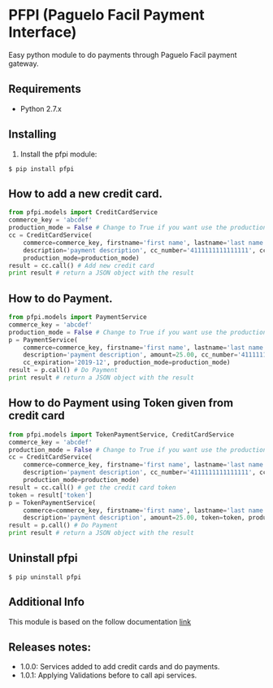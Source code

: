 # PFPI (Paguelo Facil Payment Interface)
Easy python module to do payments through Paguelo Facil payment gateway.

## Requirements
- Python 2.7.x

## Installing
1) Install the pfpi module:
```shell
$ pip install pfpi
```

## How to add a new credit card.
```python
from pfpi.models import CreditCardService
commerce_key = 'abcdef'
production_mode = False # Change to True if you want use the production environment
cc = CreditCardService(
    commerce=commerce_key, firstname='first name', lastname='last name', email='example@domain.com',
    description='payment description', cc_number='4111111111111111', ccv2='123', cc_expiration='2019-12',
    production_mode=production_mode)
result = cc.call() # Add new credit card
print result # return a JSON object with the result
```

## How to do Payment.
```python
from pfpi.models import PaymentService
commerce_key = 'abcdef'
production_mode = False # Change to True if you want use the production environment
p = PaymentService(
    commerce=commerce_key, firstname='first name', lastname='last name', email='example@domain.com',
    description='payment description', amount=25.00, cc_number='4111111111111111', ccv2='123',
    cc_expiration='2019-12', production_mode=production_mode)
result = p.call() # Do Payment
print result # return a JSON object with the result
```

## How to do Payment using  Token given from credit card
```python
from pfpi.models import TokenPaymentService, CreditCardService
commerce_key = 'abcdef'
production_mode = False # Change to True if you want use the production environment
cc = CreditCardService(
    commerce=commerce_key, firstname='first name', lastname='last name', email='example@domain.com',
    description='payment description', cc_number='4111111111111111', ccv2='123', cc_expiration='2019-12',
    production_mode=production_mode)
result = cc.call() # get the credit card token
token = result['token']
p = TokenPaymentService(
    commerce=commerce_key, firstname='first name', lastname='last name', email='example@domain.com',
    description='payment description', amount=25.00, token=token, production_mode=production_mode)
result = p.call() # Do Payment
print result # return a JSON object with the result
```

## Uninstall pfpi
```shell
$ pip uninstall pfpi
```

## Additional Info
This module is based on the follow documentation [link](https://pfserver.net/plugins/api-transacciones/)

## Releases notes:

- 1.0.0: Services added to add credit cards and do payments.
- 1.0.1: Applying Validations before to call api services.